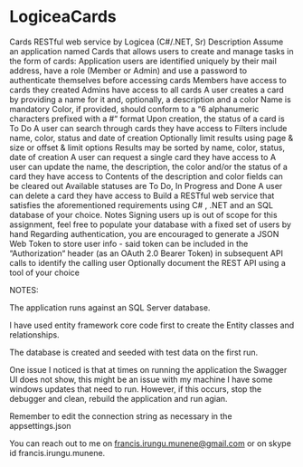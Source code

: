 # LogiceaCards

Cards RESTful web service by Logicea (C#/.NET, Sr)
Description
Assume an application named Cards that allows users to create and manage tasks in the form of cards:
Application users are identified uniquely by their mail address, have a role (Member or Admin) and use a password to authenticate themselves before accessing cards
Members have access to cards they created
Admins have access to all cards
A user creates a card by providing a name for it and, optionally, a description and a color
Name is mandatory
Color, if provided, should conform to a “6 alphanumeric characters prefixed with a #“ format
Upon creation, the status of a card is To Do
A user can search through cards they have access to
Filters include name, color, status and date of creation
Optionally limit results using page & size or offset & limit options
Results may be sorted by name, color, status, date of creation
A user can request a single card they have access to
A user can update the name, the description, the color and/or the status of a card they have access to
Contents of the description and color fields can be cleared out
Available statuses are To Do, In Progress and Done
A user can delete a card they have access to
Build a
RESTful web service
that satisfies the aforementioned requirements using
C#
,
.NET
and an
SQL
database of your choice.
Notes
Signing users up is out of scope for this assignment, feel free to populate your database with a fixed set of users by hand
Regarding authentication, you are encouraged to generate a JSON Web Token to store user info - said token can be included in the “Authorization“ header (as an OAuth 2.0 Bearer Token) in subsequent API calls to identify the calling user
Optionally document the REST API using a tool of your choice


NOTES:

The application runs against an SQL Server database.

I have used entity framework core code first to create the Entity classes and relationships.

The database is created and seeded with test data on the first run. 

One issue I noticed is that at times on running the application the Swagger UI does not show, this might be an issue with my machine I have some windows updates that need to run.
However, if this occurs, stop the debugger and clean, rebuild the application and run agian.

Remember to edit the connection string as necessary in the appsettings.json

You can reach out to me on francis.irungu.munene@gmail.com or on skype id francis.irungu.munene.
